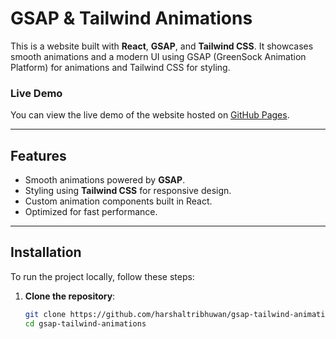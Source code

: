 # GSAP & Tailwind Animations

This is a website built with **React**, **GSAP**, and **Tailwind CSS**. It showcases smooth animations and a modern UI using GSAP (GreenSock Animation Platform) for animations and Tailwind CSS for styling.

### Live Demo

You can view the live demo of the website hosted on [GitHub Pages](https://harshaltribhuwan.github.io/gsap-tailwind-animations).

---

## Features

- Smooth animations powered by **GSAP**.
- Styling using **Tailwind CSS** for responsive design.
- Custom animation components built in React.
- Optimized for fast performance.
  
---

## Installation

To run the project locally, follow these steps:

1. **Clone the repository**:

   ```bash
   git clone https://github.com/harshaltribhuwan/gsap-tailwind-animations.git
   cd gsap-tailwind-animations
